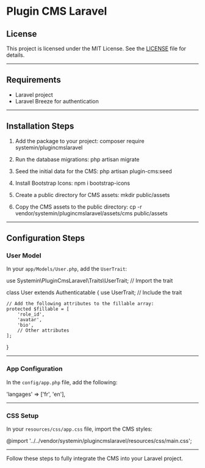 # Plugin CMS Laravel

## License

This project is licensed under the MIT License. See the [LICENSE](./LICENSE) file for details.

---

## Requirements

- Laravel project
- Laravel Breeze for authentication

---

## Installation Steps

1. Add the package to your project:
   composer require systemin/plugincmslaravel

2. Run the database migrations:
   php artisan migrate

3. Seed the initial data for the CMS:
   php artisan plugin-cms:seed

4. Install Bootstrap Icons:
   npm i bootstrap-icons

5. Create a public directory for CMS assets:
   mkdir public/assets

6. Copy the CMS assets to the public directory:
   cp -r vendor/systemin/plugincmslaravel/assets/cms public/assets

---

## Configuration Steps

### User Model

In your `app/Models/User.php`, add the `UserTrait`:

use Systemin\PluginCmsLaravel\Traits\UserTrait; // Import the trait

class User extends Authenticatable
{
    use UserTrait; // Include the trait

    // Add the following attributes to the fillable array:
    protected $fillable = [
        'role_id',
        'avatar',
        'bio',
        // Other attributes
    ];
}

---

### App Configuration

In the `config/app.php` file, add the following:

'langages' => ['fr', 'en'],

---

### CSS Setup

In your `resources/css/app.css` file, import the CMS styles:

@import '../../vendor/systemin/plugincmslaravel/resources/css/main.css';

---

Follow these steps to fully integrate the CMS into your Laravel project.
